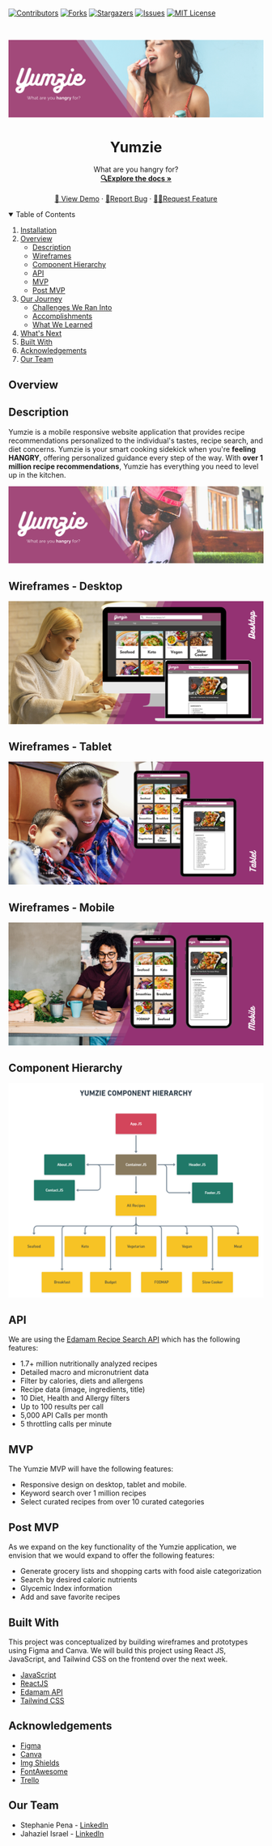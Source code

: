 ### 
<!-- PROJECT SHIELDS -->
<!--
*** I'm using markdown "reference style" links for readability.
*** Reference links are enclosed in brackets [ ] instead of parentheses ( ).
*** See the bottom of this document for the declaration of the reference variables
*** for contributors-url, forks-url, etc. This is an optional, concise syntax you may use.
*** https://www.markdownguide.org/basic-syntax/#reference-style-links
-->
[![Contributors][contributors-shield]][contributors-url]
[![Forks][forks-shield]][forks-url]
[![Stargazers][stars-shield]][stars-url]
[![Issues][issues-shield]][issues-url]
[![MIT License][license-shield]][license-url]



<!-- PROJECT LOGO -->
<br />
<p align="center">
  <a href="https://github.com/stephp23/Yumzie-App">
    <img src="src\components\images\Banner1a.png" alt="Logo">
  </a>

  <h1 align="center">Yumzie</h1>

  <p align="center">
    What are you hangry for?
    <br />
    <a href="https://github.com/stephp23/Yumzie-App"><strong>🔍Explore the docs »</strong></a>
    <br />
    <br />
    <a href="https://github.com/stephp23/Yumzie-App">👀 View Demo</a>
    ·
    <a href="https://github.com/stephp23/Yumzie-App">🐛Report Bug</a>
    ·
    <a href="https://github.com/stephp23/Yumzie-App">✍🏽Request Feature</a>
  </p>
</p>



<!-- TABLE OF CONTENTS -->
<details open="open">
  <summary>Table of Contents</summary>
  <ol>
    <li>
      <a href="#installation">Installation</a>
      <li>
      <a href="#overview">Overview</a>
      <ul>
        <li><a href="#description">Description</a></li>
         <li><a href="#wireframes">Wireframes</a></li>
         <li><a href="#component-hierarchy">Component Hierarchy</a></li>
         <li><a href="#api">API</a></li>
         <li><a href="#mvp">MVP</a></li>
         <li><a href="#post-mvp">Post MVP</a></li>
      </ul>
    </li>
    <li>
      <a href="#our-journey">Our Journey</a>
      <ul>
        <li><a href="#challenges-we-ran-into">Challenges We Ran Into</a></li>
        <li><a href="#accomplishments">Accomplishments</a></li>
        <li><a href="#what-we-learned">What We Learned</a></li>
      </ul>
    </li>
    <li><a href="#whats-next">What's Next</a></li>
    <li><a href="#built-with">Built With</a></li>
    <li><a href="#acknowledgements">Acknowledgements</a></li>
    <li><a href="#our-team">Our Team</a></li>
  </ol>
</details>


<!-- ABOUT THE PROJECT -->

## Overview 

## Description 

Yumzie is a mobile responsive website application that provides recipe recommendations personalized to the individual's tastes, recipe search, and diet concerns. Yumzie is your smart cooking sidekick when you're **feeling HANGRY**, offering personalized guidance every step of the way. With **over 1 million recipe recommendations**, Yumzie has everything you need to level up in the kitchen. 


 <a href="https://github.com/stephp23/Yumzie-App">
    <img src="src\components\images\Banner2a.png" alt="Logo">
  </a>


## Wireframes - Desktop

<a href="https://github.com/stephp23/Yumzie-App">
    <img src="src\components\images\Desktop.png" alt="Logo">
  </a>
 
 ## Wireframes - Tablet

 <a href="https://github.com/stephp23/Yumzie-App">
    <img src="src\components\images\Tablet.png" alt="Logo">
  </a>

 ## Wireframes - Mobile


  <a href="https://github.com/stephp23/Yumzie-App">
    <img src="src\components\images\Mobile.png" alt="Logo">
  </a>


## Component Hierarchy 

<a href="https://github.com/stephp23/Yumzie-App">
    <img src="src\components\images\Components.png" alt="Logo">
  </a>

## API 

We are using the [Edamam Recipe Search API](https://www.edamam.com/) which has the following features:

* 1.7+ million nutritionally analyzed recipes 
* Detailed macro and micronutrient data
* Filter by calories, diets and allergens
* Recipe data (image, ingredients, title)
* 10 Diet, Health and Allergy filters
* Up to 100 results per call
* 5,000 API Calls per month
* 5 throttling calls per minute
  
## MVP 

The Yumzie MVP will have the following features:

* Responsive design on desktop, tablet and mobile.
* Keyword search over 1 million recipes
* Select curated recipes from over 10 curated categories 

## Post MVP 

As we expand on the key functionality of the Yumzie application, we envision that we would expand to offer the following features:

* Generate grocery lists and shopping carts with food aisle categorization
* Search by desired caloric nutrients 
* Glycemic Index information
* Add and save favorite recipes


<!-- ## Challenges We Ran Into 

Of course, no project would be complete without its fair share of hiccups! Some of the notable challenges we faced were ... 

* Challenge 1
* Challenge 2
* Challenge 3

## Accomplishments 

We accomplished the following in a short period of time:

* Accomplishment 1
* Accomplishment 2
* Accomplishment 3

## What We Learned 

We learned the following very quickly:

* Learning outcome 1
* Learning outcome 2
* Learning outcome 3

## What's Next 

We are looking foward to many new opportunities in the near future, including;

* Opportunity 1
* Opportunity 2
* Opportunity 3 -->

<!-- BUILT WITH -->
## Built With 

This project was conceptualized by building wireframes and prototypes using Figma and Canva. We will build this project using React JS, JavaScript, and Tailwind CSS on the frontend over the next week. 

* [JavaScript](https://javascript.com)
* [ReactJS](https://reactjs.org)
* [Edamam API](https://developer.edamam.com/)
* [Tailwind CSS](https://tailwindcss.com/)


<!-- ACKNOWLEDGEMENTS -->
## Acknowledgements

* [Figma](https://www.figma.com/)
* [Canva](https://www.canva.com/) 
* [Img Shields](https://shields.io)
* [FontAwesome](https://fontawesome.com/)
* [Trello](https://www.trello.com/)

<!-- CONTACT -->
## Our Team

* Stephanie Pena - [LinkedIn](https://www.linkedin.com/in/stephanie-a-pe%C3%B1a-1132bb16a/)
* Jahaziel Israel - [LinkedIn](https://www.linkedin.com/in/jahazielbenisrael/)




<!-- MARKDOWN LINKS & IMAGES -->
<!-- https://www.markdownguide.org/basic-syntax/#reference-style-links -->
[contributors-shield]: https://img.shields.io/github/contributors/stephp23/Yumzie-App
[contributors-url]: https://github.com/stephp23/Yumzie-App
[forks-shield]: https://img.shields.io/github/forks/stephp23/Yumzie-App
[forks-url]: https://github.com/stephp23/Yumzie-App
[stars-shield]: https://img.shields.io/github/stars/stephp23/Yumzie-App
[stars-url]: https://github.com/stephp23/Yumzie-App
[issues-shield]: https://img.shields.io/github/issues/stephp23/Yumzie-App
[issues-url]: https://github.com/stephp23/Yumzie-App
[license-shield]: https://img.shields.io/github/license/stephp23/Yumzie-App
[license-url]: https://github.com/stephp23/Yumzie-App
[product-screenshot]: \src\components\images\img-3.jpg



<!-- GETTING STARTED >
## Getting Started

This is an example of how you may give instructions on setting up your project locally.
To get a local copy up and running follow these simple example steps.

### Prerequisites

This is an example of how to list things you need to use the software and how to install them.
* npm
  ```sh
  npm install npm@latest -g
  ```

<!-- USAGE EXAMPLES ->
## Usage

Use this space to show useful examples of how a project can be used. Additional screenshots, code examples and demos work well in this space. You may also link to more resources.

_For more examples, please refer to the [Documentation](https://example.com)_



<!-- ROADMAP ->
## Roadmap

See the [open issues](https://github.com/othneildrew/Best-README-Template/issues) for a list of proposed features (and known issues).

<!-- CONTRIBUTING ->
## Contributing

Contributions are what make the open source community such an amazing place to be learn, inspire, and create. Any contributions you make are **greatly appreciated**.

1. Fork the Project
2. Create your Feature Branch (`git checkout -b feature/AmazingFeature`)
3. Commit your Changes (`git commit -m 'Add some AmazingFeature'`)
4. Push to the Branch (`git push origin feature/AmazingFeature`)
5. Open a Pull Request



<!-- LICENSE ->
## License

Distributed under the MIT License. See `LICENSE` for more information.

### Authentication

1. Get a free API Key at [https://cloud.google.com](https://cloud.google.com/vision/docs/setup)
2. Clone the repo
   ```sh
   git clone https://github.com/HaxagonusD/Get-Them-Checks.git
   ```
3. Install NPM packages
   ```sh
   npm install
   ```
4. Make an `authentication.JSON` from Google Cloud Service Account
  
5. Place the `authentication.JSON` in the server folder.
6. NPM Start
    ```sh
    cd into `client` && npm start
    ```
9. Server
    ```sh
    cd into server && `nodemon` `app.js`
    ```
